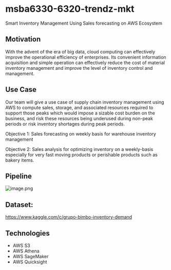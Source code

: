 # msba6330-6320-trendz-mkt

Smart Inventory Management Using Sales forecasting on AWS Ecosystem


## Motivation
With the advent of the era of big data, cloud computing can effectively improve the operational efficiency of enterprises. Its convenient information acquisition and simple operation can effectively reduce the cost of material inventory management and improve the level of inventory control and management. 

## Use Case
Our team will give a use case of supply chain inventory management using AWS to compute sales, storage, and associated resources required to support those peaks which would impose a sizable cost burden on the business, and risk these resources being underused during non-peak periods or risk inventory shortages during peak periods.

Objective 1: Sales forecasting on weekly basis for warehouse inventory management

Objective 2: Sales analysis for optimizing inventory on a weekly-basis especially for very fast moving products or perishable products such as bakery items. 

## Pipeline
![image.png](https://i.loli.net/2019/12/11/oG51NPIqg89MVbf.png)



## Dataset:
https://www.kaggle.com/c/grupo-bimbo-inventory-demand

## Technologies
- AWS S3
- AWS Athena
- AWS SageMaker
- AWS Quicksight


